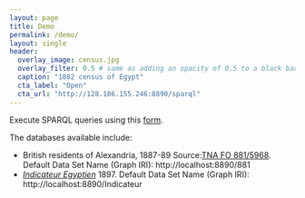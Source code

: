 ```yaml
---
layout: page
title: Demo
permalink: /demo/
layout: single
header:
  overlay_image: census.jpg
  overlay_filter: 0.5 # same as adding an opacity of 0.5 to a black background
  caption: "1882 census of Egypt"
  cta_label: "Open"
  cta_url: "http://128.186.155.246:8890/sparql"
---
```


Execute SPARQL queries using this [form](http://128.186.155.246:8890/sparql).

The databases available include:

- British residents of Alexandria, 1887-89 Source:[TNA FO 881/5968](http://discovery.nationalarchives.gov.uk/details/r/C3660696). Default Data Set Name (Graph IRI): http://localhost:8890/881
- [*Indicateur Egyptien*](https://babel.hathitrust.org/cgi/pt?id=coo.31924007302890;view=1up;seq=5) 1897. Default Data Set Name (Graph IRI): http://localhost:8890/Indicateur